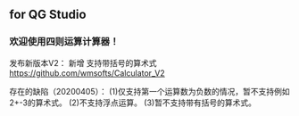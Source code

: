 ## for QG Studio

### 欢迎使用四则运算计算器！

发布新版本V2：
新增 支持带括号的算术式
https://github.com/wmsofts/Calculator_V2

存在的缺陷（20200405）：
(1)仅支持第一个运算数为负数的情况，暂不支持例如2+-3的算术式。
(2)不支持浮点运算。
(3)暂不支持带有括号的算术式。
